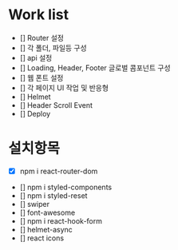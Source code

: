 # Work list

- [] Router 설정
- [] 각 폴더, 파일등 구성
- [] api 설정
- [] Loading, Header, Footer 글로벌 콤포넌트 구성
- [] 웹 폰트 설정
- [] 각 페이지 UI 작업 및 반응형
- [] Helmet
- [] Header Scroll Event
- [] Deploy

# 설치항목

- [x] npm i react-router-dom
- [] npm i styled-components
- [] npm i styled-reset
- [] swiper
- [] font-awesome
- [] npm i react-hook-form
- [] helmet-async
- [] react icons
